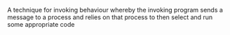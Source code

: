A technique for invoking behaviour whereby the invoking program sends a  message to a process and relies on that process to then select and run some appropriate code
